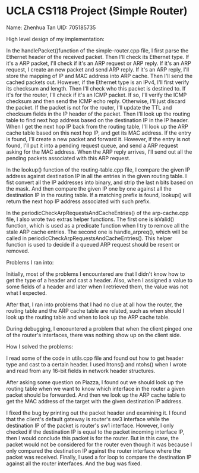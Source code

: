 UCLA CS118 Project (Simple Router)
====================================
Name: Zhenhua Tan
UID: 705185735

High level design of my implementation:

In the handlePacket()function of the simple-router.cpp file, I first parse the Ethernet header of the received packet.
Then I'll check its Ethernet type. If it's a ARP packet, I'll check if it's an ARP request or ARP reply. If it's an ARP request, I create an new packet and send ARP reply. If it's an ARP reply, I'll store the mapping of IP and MAC address into ARP cache. Then I'll send the cached packets out. However, if the Ethernet type is an IPv4, I'll first verify its checksum and length. Then I'll check who this packet is destined to. If it's for the router, I'll check if it's an ICMP packet. If so, I'll verify the ICMP checksum and then send the ICMP echo reply. Otherwise, I'll just discard the packet.
If the packet is not for the router, I'll update the TTL and checksum fields in the IP header of the packet. Then I'll
look up the routing table to find next hop address based on the destination IP in the IP header. When I get the next hop IP back from the routing table, I'll look up the ARP cache table based on this next hop IP, and get its MAC address.
If the entry is found, I'll create a new packet and forward it. However, if the entry is not found, I'll put it into a pending request queue, and send a ARP request asking for the MAC address. When the ARP reply arrives, I'll send out all the pending packets associated with this ARP request.

In the lookup() function of the routing-table.cpp file, I compare the given IP address against destination IP in all the entries in the given routing table. I fist convert all the IP addresses into binary, and strip the last n bits based on the mask. And then compare the given IP one by one against all the destination IP in the routing table. If a matching prefix is found, lookup() will return the next hop IP address associated with such prefix.

In the periodicCheckArpRequestsAndCacheEntries() of the arp-cache.cpp file, I also wrote two extras helper functions.
The first one is isValid() function, which is used as a predicate function when I try to remove all the stale ARP cache entries. The second one is handle_arpreq(), which will be called in periodicCheckArpRequestsAndCacheEntries(). This helper function is used to decide if a queued ARP request should be resent or removed.


Problems I ran into:

Initially, most of the problems I encountered are that I didn't know how to get the type of a header and cast a header.
Also, when I assigned a value to some fields of a header and later when I retrieved them, the value was not what I expected.

After that, I ran into problems that I had no clue at all how the router, the routing table and the ARP cache table are related, such as when should I look up the routing table and when to look up the ARP cache table.

During debugging, I encountered a problem that when the client pinged one of the router's interfaces, there was nothing show up on the client side.

How I solved the problems:

I read some of the code in utils.cpp file and found out how to get header type and cast to a certain header.
I used htons() and ntohs() when I wrote and read from any 16-bit fields in network header structures.

After asking some question on Piazza, I found out we should look up the routing table when we want to know which interface in the router a given packet should be forwarded. And then we look up the ARP cache table to get the MAC address of the target with the given destination IP address.

I fixed the bug by printing out the packet header and examining it. I found that the client's default gateway is router's sw3 interface while the destination IP of the packet is router's sw1 interface. However, I only checked if the destination IP is equal to the packet incoming interface IP, then I would conclude this packet is for the router. But in this case, the packet would not be considered for the router even though it was because I only compared the destination IP against the router interface where the packet was received. Finally, I used a for loop to compare the destination IP against all the router interfaces. And the bug was fixed.
